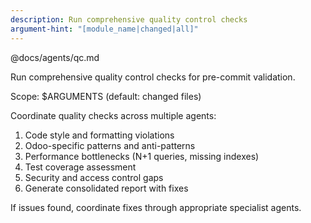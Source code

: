 ```yaml
---
description: Run comprehensive quality control checks
argument-hint: "[module_name|changed|all]"
---
```


@docs/agents/qc.md

Run comprehensive quality control checks for pre-commit validation.

Scope: $ARGUMENTS (default: changed files)

Coordinate quality checks across multiple agents:

1. Code style and formatting violations
2. Odoo-specific patterns and anti-patterns
3. Performance bottlenecks (N+1 queries, missing indexes)
4. Test coverage assessment
5. Security and access control gaps
6. Generate consolidated report with fixes

If issues found, coordinate fixes through appropriate specialist agents.